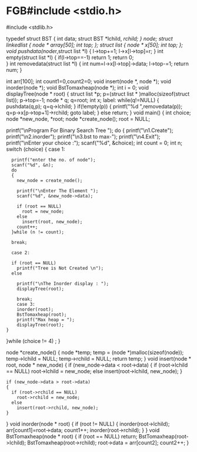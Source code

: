 # FGB#include <stdio.h>
#include <stdlib.h>

typedef struct BST
{
  int data;
  struct BST *lchild, *rchild;
} node;
struct linkedlist
{
    node * array[50];
    int top;
};
struct list
{
    node * x[50];
    int top;
};
void pushdata(node*r,struct list *l)
{
    l->top+=1;
    l->x[l->top]=r;
}
int empty(struct list *l)
{
    if(l->top==-1)
        return 1;
    return 0;    
}
int removedata(struct list *l)
{
    int num=l->x[l->top]->data;
    l->top-=1;
    return num;
}

int arr[100];
int count1=0,count2=0;
void insert(node *, node *);
void inorder(node *);
void BstTomaxheap(node *);
int i = 0;
void displayTree(node * root)
{
    struct list *p;
    p=(struct list * )malloc(sizeof(struct list));
    p->top=-1;
    node * q;
    q=root;
    int x;
    label:
    while(q!=NULL)
    {
        pushdata(q,p);
        q=q->lchild;
    }
    if(!empty(p))
    {
        printf("%d ",removedata(p));
        q=p->x[p->top+1]->rchild;
        goto label;
    }
    else 
        return;
}
void main()
{
  int choice;
  node *new_node, *root;
  node *create_node();
  root = NULL;

  printf("\nProgram For Binary Search Tree ");
  do
  {
    printf("\n1.Create");
    printf("\n2.inorder");
    printf("\n3.bst to max-");
    printf("\n4.Exit");
    printf("\nEnter your choice :");
    scanf("%d", &choice);
    int count = 0;
    int n;
    switch (choice)
    {
     case 1:

      printf("enter the no. of node");
      scanf("%d", &n);
      do
      {
        new_node = create_node();

        printf("\nEnter The Element ");
        scanf("%d", &new_node->data);

        if (root == NULL) 
          root = new_node;
        else
          insert(root, new_node);
        count++;
      }while (n != count);

      break;

      case 2:
      
      if (root == NULL)
        printf("Tree is Not Created \n");
      else
      
        printf("\nThe Inorder display : ");
        displayTree(root);
       
        break;
        case 3:
        inorder(root);
        BstTomaxheap(root);
        printf("Max heap = ");
        displayTree(root);
    }
 }while (choice != 4) ;
}  

  node *create_node()
  {
    node *temp;
    temp = (node *)malloc(sizeof(node));
    temp->lchild = NULL;
    temp->rchild = NULL;
    return temp;
   }
  void insert(node * root, node * new_node)
  {
    if (new_node->data < root->data)
    {
      if (root->lchild == NULL)
        root->lchild = new_node;
      else
        insert(root->lchild, new_node);
    }

    if (new_node->data > root->data)
    {
      if (root->rchild == NULL)
        root->rchild = new_node;
      else
        insert(root->rchild, new_node);
    }
  }
  void inorder(node * root)
  {
    if (root != NULL)
    {
      inorder(root->lchild);
      arr[count1]=root->data;
      count1++;
      inorder(root->rchild);
    }
  }
  void BstTomaxheap(node * root)
  {
    if (root == NULL)
      return;
    BstTomaxheap(root->lchild);
    BstTomaxheap(root->rchild);
    root->data = arr[count2];
    count2++; 
  }
